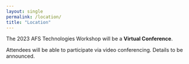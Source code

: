 ```yaml
---
layout: single
permalink: /location/
title: "Location"
---
```


The 2023 AFS Technologies Workshop will be a **Virtual Conference**.

Attendees will be able to participate via video conferencing. Details
to be announced.
